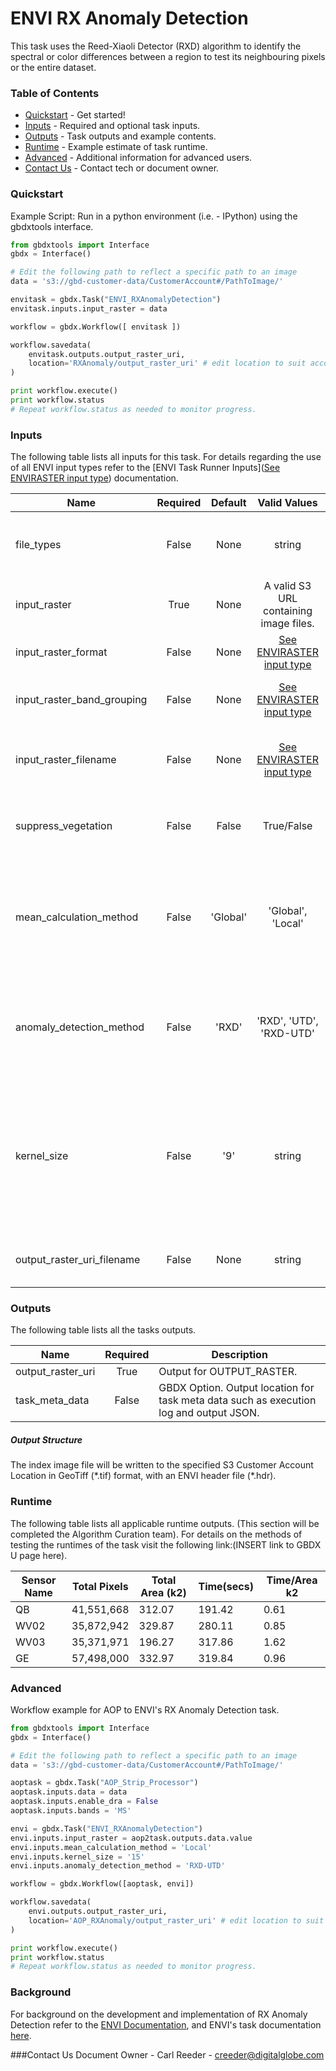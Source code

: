 # ENVI RX Anomaly Detection 

This task uses the Reed-Xiaoli Detector (RXD) algorithm to identify the spectral or color differences between a region to test its neighbouring pixels or the entire dataset.

### Table of Contents

- [Quickstart](#quickstart) - Get started!
- [Inputs](#inputs) - Required and optional task inputs.
- [Outputs](#outputs) - Task outputs and example contents.
- [Runtime](#runtime) - Example estimate of task runtime.
- [Advanced](#advanced) - Additional information for advanced users.
- [Contact Us](#contact-us) - Contact tech or document owner.

### Quickstart

Example Script: Run in a python environment (i.e. - IPython) using the gbdxtools interface.

```python
from gbdxtools import Interface
gbdx = Interface()

# Edit the following path to reflect a specific path to an image
data = 's3://gbd-customer-data/CustomerAccount#/PathToImage/'

envitask = gbdx.Task("ENVI_RXAnomalyDetection")
envitask.inputs.input_raster = data

workflow = gbdx.Workflow([ envitask ])

workflow.savedata(
    envitask.outputs.output_raster_uri, 
    location='RXAnomaly/output_raster_uri' # edit location to suit account
)

print workflow.execute()
print workflow.status
# Repeat workflow.status as needed to monitor progress.
```

### Inputs
The following table lists all inputs for this task. For details regarding the use of all ENVI input types refer to the [ENVI Task Runner Inputs]([See ENVIRASTER input type](https://github.com/TDG-Platform/docs/blob/master/ENVI_Task_Runner_Inputs.md)) documentation.

| Name                       | Required | Default  |               Valid Values               | Description                              |
| -------------------------- | :------: | :------: | :--------------------------------------: | ---------------------------------------- |
| file_types                 |  False   |   None   |                  string                  | GBDX Option. Comma separated list of permitted file type extensions. Use this to filter input files -- Value Type: STRING |
| input_raster               |   True   |   None   |  A valid S3 URL containing image files.  | Specify a raster from which to run the task. -- Value Type: ENVIRASTER |
| input_raster_format        |  False   |   None   | [See ENVIRASTER input type](https://github.com/TDG-Platform/docs/blob/master/ENVI_Task_Runner_Inputs.md) | Provide the format of the image, for example: landsat-8. -- Value Type: STRING |
| input_raster_band_grouping |  False   |   None   | [See ENVIRASTER input type](https://github.com/TDG-Platform/docs/blob/master/ENVI_Task_Runner_Inputs.md) | Provide the name of the band grouping to be used in the task, ie - panchromatic. -- Value Type: STRING |
| input_raster_filename      |  False   |   None   | [See ENVIRASTER input type](https://github.com/TDG-Platform/docs/blob/master/ENVI_Task_Runner_Inputs.md) | Provide the explicit relative raster filename that ENVI will open. This overrides any file lookup in the task runner. -- Value Type: STRING |
| suppress_vegetation        |  False   |  False   |                True/False                | Set this property to true to suppress vegetation anomalies in the RXD results. The options are true or false (default). -- Value Type: BOOL |
| mean_calculation_method    |  False   | 'Global' |            'Global', 'Local'             | Specify one of the values from the CHOICE_LIST, indicating which mean calculation method to use.  Global: Derive the mean spectrum from the full dataset, Local: Derive the mean spectrum from the KERNEL_SIZE around a given pixel.  -- Value Type: STRING |
| anomaly_detection_method   |  False   |  'RXD'   |         'RXD', 'UTD', 'RXD-UTD'          | Specify one of the values from the CHOICE_LIST, indicating which method to use. RXD: Standard RXD algorithm, UTD: Uniform Target Detector algorithm, RXD-UTD: Hybrid of the RXD and UTD algorithms. -- Value Type: STRING |
| kernel_size                |  False   |   '9'    |                  string                  | Specify the kernel size in pixels, around a given pixel that will be used to create a mean spectrum.  Use an odd number. The minimum value is 3, and the maximum value is (number of columns - 1) less than (number of rows - 1).  Specify KERNEL_SIZE only when using the 'Local' option for MEAN_CALCULATION_METHOD. -- Value Type: UINT |
| output_raster_uri_filename |  False   |   None   |                  string                  | Specify a string with the fully-qualified path and filename for OUTPUT_RASTER. -- Value Type: STRING |

### 


### Outputs

The following table lists all the tasks outputs.

| Name              | Required | Description                              |
| ----------------- | :------: | ---------------------------------------- |
| output_raster_uri |   True   | Output for OUTPUT_RASTER.                |
| task_meta_data    |  False   | GBDX Option. Output location for task meta data such as execution log and output JSON. |

##### Output Structure

The index image file will be written to the specified S3 Customer Account Location in GeoTiff (\*.tif) format, with an ENVI header file (\*.hdr).



### Runtime

The following table lists all applicable runtime outputs. (This section will be completed the Algorithm Curation team). For details on the methods of testing the runtimes of the task visit the following link:(INSERT link to GBDX U page here).

| Sensor Name | Total Pixels | Total Area (k2) | Time(secs) | Time/Area k2 |
| ----------- | :----------: | --------------- | ---------- | ------------ |
| QB          |  41,551,668  | 312.07          | 191.42     | 0.61         |
| WV02        |  35,872,942  | 329.87          | 280.11     | 0.85         |
| WV03        |  35,371,971  | 196.27          | 317.86     | 1.62         |
| GE          |  57,498,000  | 332.97          | 319.84     | 0.96         |

### 

### Advanced

Workflow example for AOP to ENVI's RX Anomaly Detection task.

```python
from gbdxtools import Interface
gbdx = Interface()

# Edit the following path to reflect a specific path to an image
data = 's3://gbd-customer-data/CustomerAccount#/PathToImage/'

aoptask = gbdx.Task("AOP_Strip_Processor") 
aoptask.inputs.data = data
aoptask.inputs.enable_dra = False
aoptask.inputs.bands = 'MS'

envi = gbdx.Task("ENVI_RXAnomalyDetection")
envi.inputs.input_raster = aop2task.outputs.data.value
envi.inputs.mean_calculation_method = 'Local'
envi.inputs.kernel_size = '15'
envi.inputs.anomaly_detection_method = 'RXD-UTD'

workflow = gbdx.Workflow([aoptask, envi])

workflow.savedata(
    envi.outputs.output_raster_uri,
    location='AOP_RXAnomaly/output_raster_uri' # edit location to suit account
)

print workflow.execute()
print workflow.status
# Repeat workflow.status as needed to monitor progress.
```



### Background


For background on the development and implementation of RX Anomaly Detection refer to the [ENVI Documentation](https://www.harrisgeospatial.com/docs/rxanomalydetection.html), and ENVI's task documentation [here](https://www.harrisgeospatial.com/docs/ENVIRXAnomalyDetectionTask.html).

###Contact Us
Document Owner - Carl Reeder - creeder@digitalglobe.com
